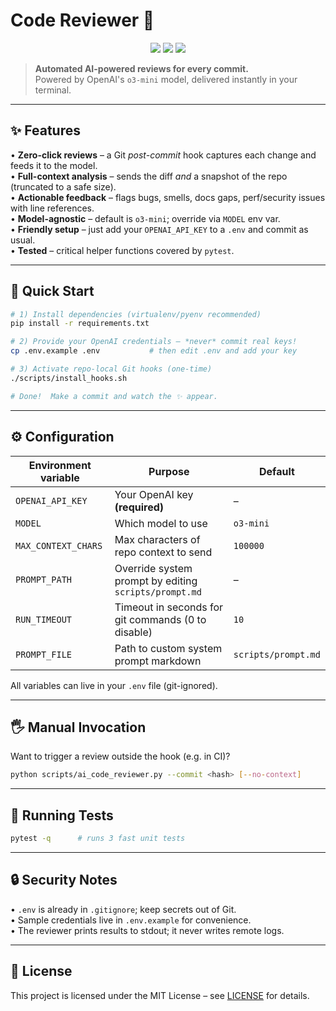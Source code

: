 # Code Reviewer 🐙

<p align="center">
  <img src="https://img.shields.io/badge/Python-3.9%2B-blue" />
  <img src="https://img.shields.io/badge/License-MIT-green" />
  <img src="https://img.shields.io/badge/CI-Pytest%20passing-brightgreen" />
</p>

> **Automated AI-powered reviews for every commit.**  
> Powered by OpenAI's `o3-mini` model, delivered instantly in your terminal.

---

## ✨ Features

• **Zero-click reviews** – a Git *post-commit* hook captures each change and feeds it to the model.  
• **Full-context analysis** – sends the diff *and* a snapshot of the repo (truncated to a safe size).  
• **Actionable feedback** – flags bugs, smells, docs gaps, perf/security issues with line references.  
• **Model-agnostic** – default is `o3-mini`; override via `MODEL` env var.  
• **Friendly setup** – just add your `OPENAI_API_KEY` to a `.env` and commit as usual.  
• **Tested** – critical helper functions covered by `pytest`.

---

## 🚀 Quick Start

```bash
# 1) Install dependencies (virtualenv/pyenv recommended)
pip install -r requirements.txt

# 2) Provide your OpenAI credentials – *never* commit real keys!
cp .env.example .env           # then edit .env and add your key

# 3) Activate repo-local Git hooks (one-time)
./scripts/install_hooks.sh

# Done!  Make a commit and watch the ✨ appear.
```

---

## ⚙️ Configuration

Environment variable | Purpose | Default
--- | --- | ---
`OPENAI_API_KEY` | Your OpenAI key **(required)** | –
`MODEL` | Which model to use | `o3-mini`
`MAX_CONTEXT_CHARS` | Max characters of repo context to send | `100000`
`PROMPT_PATH` | Override system prompt by editing `scripts/prompt.md` | –
`RUN_TIMEOUT` | Timeout in seconds for git commands (0 to disable) | `10`
`PROMPT_FILE` | Path to custom system prompt markdown | `scripts/prompt.md`

All variables can live in your `.env` file (git-ignored).

---

## 🖐 Manual Invocation

Want to trigger a review outside the hook (e.g. in CI)?

```bash
python scripts/ai_code_reviewer.py --commit <hash> [--no-context]
```

---

## 🧪 Running Tests

```bash
pytest -q      # runs 3 fast unit tests
```

---

## 🔒 Security Notes

• `.env` is already in `.gitignore`; keep secrets out of Git.  
• Sample credentials live in `.env.example` for convenience.  
• The reviewer prints results to stdout; it never writes remote logs.

---

## 📄 License

This project is licensed under the MIT License – see [LICENSE](LICENSE) for details.